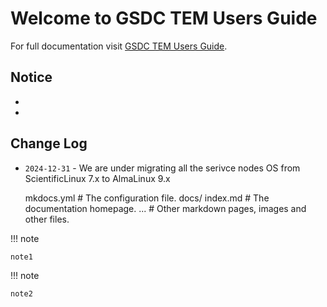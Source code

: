 # Welcome to GSDC TEM Users Guide

For full documentation visit [GSDC TEM Users Guide](https://tem-docs.readthedocs.io/en/al9).

## Notice

*
*

## Change Log

* `2024-12-31` - We are under migrating all the serivce nodes OS from ScientificLinux 7.x to AlmaLinux 9.x

    mkdocs.yml    # The configuration file.
    docs/
        index.md  # The documentation homepage.
        ...       # Other markdown pages, images and other files.

!!! note
    
    note1

!!! note

    note2
